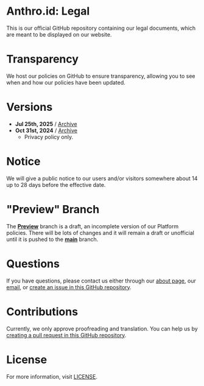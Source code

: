 # Anthro.id: Legal
This is our official GitHub repository containing our legal documents, which are meant to be displayed on our website.

# Transparency
We host our policies on GitHub to ensure transparency, allowing you to see when and how our policies have been updated.

# Versions
- **Jul 25th, 2025** / [Archive](https://github.com/anthro-id/legal/tree/f242b8e)
- **Oct 31st, 2024** / [Archive](https://github.com/anthro-id/legal/tree/38af015)
  - Privacy policy only.

# Notice
We will give a public notice to our users and/or visitors somewhere about 14 up to 28 days before the effective date.

# "Preview" Branch
The [**Preview**](https://github.com/anthro-id/legal/tree/preview) branch is a draft, an incomplete version of our Platform policies. There will be lots of changes and it will remain a draft or unofficial until it is pushed to the <u>**main**</u> branch.

# Questions
If you have questions, please contact us either through our [about page](https://anthro.id/contact), our [email](mailto:mail@anthro.id), or [create an issue in this GitHub repository](https://github.com/anthro-id/legal/issues).

# Contributions
Currently, we only approve proofreading and translation. You can help us by [creating a pull request in this GitHub repository](https://github.com/anthro-id/legal/pulls).

# License
For more information, visit [LICENSE](LICENSE).